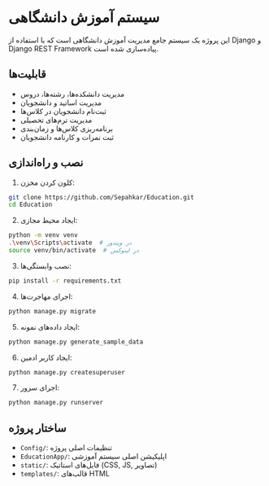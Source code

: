 # سیستم آموزش دانشگاهی

این پروژه یک سیستم جامع مدیریت آموزش دانشگاهی است که با استفاده از Django و Django REST Framework پیاده‌سازی شده است.

## قابلیت‌ها

- مدیریت دانشکده‌ها، رشته‌ها، دروس
- مدیریت اساتید و دانشجویان
- ثبت‌نام دانشجویان در کلاس‌ها
- مدیریت ترم‌های تحصیلی
- برنامه‌ریزی کلاس‌ها و زمان‌بندی
- ثبت نمرات و کارنامه دانشجویان

## نصب و راه‌اندازی

1. کلون کردن مخزن:
```bash
git clone https://github.com/Sepahkar/Education.git
cd Education
```

2. ایجاد محیط مجازی:
```bash
python -m venv venv
.\venv\Scripts\activate  # در ویندوز
source venv/bin/activate  # در لینوکس
```

3. نصب وابستگی‌ها:
```bash
pip install -r requirements.txt
```

4. اجرای مهاجرت‌ها:
```bash
python manage.py migrate
```

5. ایجاد داده‌های نمونه:
```bash
python manage.py generate_sample_data
```

6. ایجاد کاربر ادمین:
```bash
python manage.py createsuperuser
```

7. اجرای سرور:
```bash
python manage.py runserver
```

## ساختار پروژه

- `Config/`: تنظیمات اصلی پروژه
- `EducationApp/`: اپلیکیشن اصلی سیستم آموزشی
- `static/`: فایل‌های استاتیک (CSS, JS, تصاویر)
- `templates/`: قالب‌های HTML 